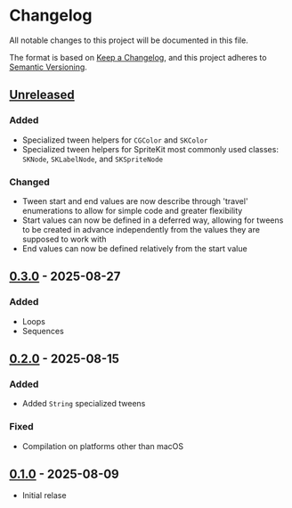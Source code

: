# Changelog

All notable changes to this project will be documented in this file.

The format is based on [Keep a Changelog](https://keepachangelog.com/en/1.1.0/),
and this project adheres to [Semantic Versioning](https://semver.org/spec/v2.0.0.html).

## [Unreleased]

### Added 

- Specialized tween helpers for `CGColor` and `SKColor`
- Specialized tween helpers for SpriteKit most commonly used classes: `SKNode`, `SKLabelNode`, and `SKSpriteNode`

### Changed

- Tween start and end values are now describe through 'travel' enumerations to allow for simple code and greater flexibility
- Start values can now be defined in a deferred way, allowing for tweens to be created in advance independently from the values they are supposed to work with
- End values can now be defined relatively from the start value 

## [0.3.0] - 2025-08-27

### Added

- Loops
- Sequences

## [0.2.0] - 2025-08-15

### Added

- Added `String` specialized tweens

### Fixed

- Compilation on platforms other than macOS

## [0.1.0] - 2025-08-09

- Initial relase

[unreleased]: https://github.com/chsxf/CiderKit.Tween/compare/0.3.0...HEAD
[0.3.0]: https://github.com/chsxf/CiderKit.Tween/compare/0.2.0...0.3.0
[0.2.0]: https://github.com/chsxf/CiderKit.Tween/compare/0.1.0...0.2.0
[0.1.0]: https://github.com/chsxf/CiderKit.Tween/releases/tag/0.1.0
